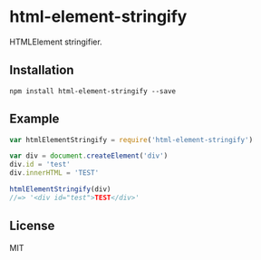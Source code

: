 # html-element-stringify

HTMLElement stringifier.

## Installation

```
npm install html-element-stringify --save
```

## Example

``` js
var htmlElementStringify = require('html-element-stringify')

var div = document.createElement('div')
div.id = 'test'
div.innerHTML = 'TEST'

htmlElementStringify(div)
//=> '<div id="test">TEST</div>'
```

## License

MIT

